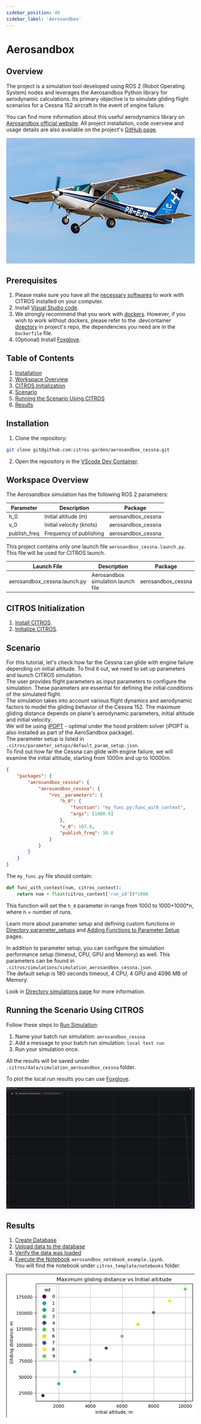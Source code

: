 ```yaml
---
sidebar_position: 40
sidebar_label: 'Aerosandbox'
---
```


# Aerosandbox

## Overview
The project is a simulation tool developed using ROS 2 (Robot Operating System) nodes and leverages the Aerosandbox Python library for aerodynamic calculations. Its primary objective is to simulate gliding flight scenarios for a Cessna 152 aircraft in the event of engine failure.

You can find more information about this useful aerodynamics library on [Aerosandbox official website](https://github.com/peterdsharpe/AeroSandbox). All project installation, code overview and usage details are also available on the project's [GitHub page](https://github.com/citros-garden/aerosandbox_cessna).

![jpg](img/cessna152.jpg "https://en.wikipedia.org/wiki/File:Cessna_152_PR-EJQ_(8476096843).jpg")

## Prerequisites

1. Please make sure you have all the [necessary softwares](../../docs/guides/getting_started#prerequisites-for-working-with-citros) to work with CITROS installed on your computer.
2. Install [Visual Studio code](https://code.visualstudio.com/download).
3. We strongly recommend that you work with [dockers](../../docs/guides/dockerfile_overview). However, if you wish to work without dockers, please refer to the .devcontainer [directory](https://github.com/citros-garden/aerosandbox_cessna/tree/main/.devcontainer) in project's repo, the dependencies you need are in the ```Dockerfile``` file.
4. (Optional) Install [Foxglove](https://docs.Foxglove.dev/docs/introduction).


## Table of Contents
1. [Installation](#installation)
2. [Workspace Overview](#workspace-overview)
3. [CITROS Initialization](#citros-initialization)
4. [Scenario](#scenario)
5. [Running the Scenario Using CITROS](#running-the-scenario-using-citros)
6. [Results](#results)

## Installation
1. Clone the repository:

```bash
git clone git@github.com:citros-garden/aerosandbox_cessna.git
```

2. Open the repository in the [VScode Dev Container](../../docs/guides/getting_started#open-project-in-vscode-dev-container).

## Workspace Overview

The Aerosandbox simulation has the following ROS 2 parameters:

|Parameter	|Description	|Package
|--|--|--
h_0	|Initial altitude (m)	|aerosandbox_cessna		
v_0	|Initial velocity (knots)	|aerosandbox_cessna	
publish_freq	|Frequency of publishing	|aerosandbox_cessna	

This project contains only one launch file ```aerosandbox_cessna.launch.py```. This file will be used for CITROS launch. 

|Launch File	|Description	|Package
|--|--|--
aerosandbox_cessna.launch.py	|Aerosandbox simulation launch file  |aerosandbox_cessna


## CITROS Initialization

1. [Install CITROS](../../docs/guides/getting_started#installation).
2. [Initialize CITROS](../../docs/guides/getting_started#initialization).

## Scenario
For this tutorial, let's check how far the Cessna can glide with engine failure depending on initial altitude. To find it out, we need to set up parameters and launch CITROS simulation. <br/>
The user provides flight parameters as input parameters to configure the simulation. These parameters are essential for defining the initial conditions of the simulated flight.<br/>
The simulation takes into account various flight dynamics and aerodynamic factors to model the gliding behavior of the Cessna 152. The maximum gliding distance depends on plane's aerodynamic parameters, initial altitude and initial velocity.<br/>
We will be using [iPOPT](https://en.wikipedia.org/wiki/IPOPT#:~:text=IPOPT%2C%20short%20for%20%22Interior%20Point,the%20EPL%20(formerly%20CPL).) - optimal under the hood problem solver (iPOPT is also installed as part of the AeroSandbox package).<br/>
The parameter setup is listed in ```.citros/parameter_setups/default_param_setup.json```. <br/>
To find out how far the Cessna can glide with engine failure, we will examine the initial altitude, starting from 1000m and up to 10000m.
```json
{
    "packages": {
        "aerosandbox_cessna": {
            "aerosandbox_cessna": {
                "ros__parameters": {
                    "h_0": {
                        "function": "my_func.py:func_with_context",
                        "args": [1000.0]
                    },
                    "v_0": 107.0,
                    "publish_freq": 10.0
                }
            }
        }
    }
}
```

The ```my_func.py``` file should contain:
```python
def func_with_context(num, citros_context):
    return num + float(citros_context['run_id'])*1000
```

This function will set the ```h_0``` parameter in range from 1000 to 1000+1000*n, where n = number of runs.

Learn more about parameter setup and defining custom functions in [Directory parameter_setups](https://citros.io/doc/docs_cli/structure/citros_structure/#directory-parameter_setups) and [Adding Functions to Parameter Setup](https://citros.io/doc/docs_cli/configuration/config_params) pages.

In addition to parameter setup, you can configure the simulation performance setup (timeout, CPU, GPU and Memory) as well.
This parameters can be found in ```.citros/simulations/simulation_aerosandbox_cessna.json```. <br/>
The default setup is 180 seconds timeout, 4 CPU, 4 GPU and 4096 MB of Memory.

Look in [Directory simulations page](https://citros.io/doc/docs_cli/structure/citros_structure#directory-simulations) for more information.

## Running the Scenario Using CITROS

Follow these steps to [Run Simulation](../../docs/guides/getting_started#run-simulation):
1. Name your  batch run simulation: `aerosandbox_cessna`
2. Add a message to your batch run simulation: `local test run`
3. Run your simulation once.

All the results will be saved under `.citros/data/simulation_aerosandbox_cessna` folder.

To plot the local run results you can use [Foxglove](https://citros.io/doc/docs_tutorials/#visualization-with-Foxglove).

![gif](img/gif0.gif "Foxglove example")



## Results

1. [Create Database](../../docs/guides/getting_started#create-db)
2. [Upload data to the database](../../docs/guides/getting_started#load-data-to-db)
3. [Verify the data was loaded](../../docs/guides/getting_started#verify-data-loaded)
4. [Execute the Notebook](../../docs/guides/getting_started#execute-notebook) `aerosandbox_notebook_example.ipynb`. <br/>
You will find the notebook under `citros_template/notebooks` folder.

![png](img/citros3.png "CITROS example")

